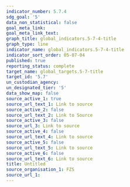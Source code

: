 ```yaml
---
indicator_number: 5.7.4
sdg_goal: '5'
data_non_statistical: false
goal_meta_link: 
goal_meta_link_text: 
graph_title: global_indicators.5-7-4-title
graph_type: line
indicator_name: global_indicators.5-7-4-title
indicator_sort_order: 05-07-04
published: true
reporting_status: complete
target_name: global_targets.5-7-title
target_id: '5.7'
un_custodian_agency:
un_designated_tier: '5'
data_show_map: false
source_active_1: true
source_url_text_1: Link to source
source_active_2: false
source_url_text_2: Link to Source
source_active_3: false
source_url_3: Link to source
source_active_4: false
source_url_text_4: Link to source
source_active_5: false
source_url_text_5: Link to source
source_active_6: false
source_url_text_6: Link to source
title: Untitled
source_organisation_1: FZS
source_url_1: 
---
```

